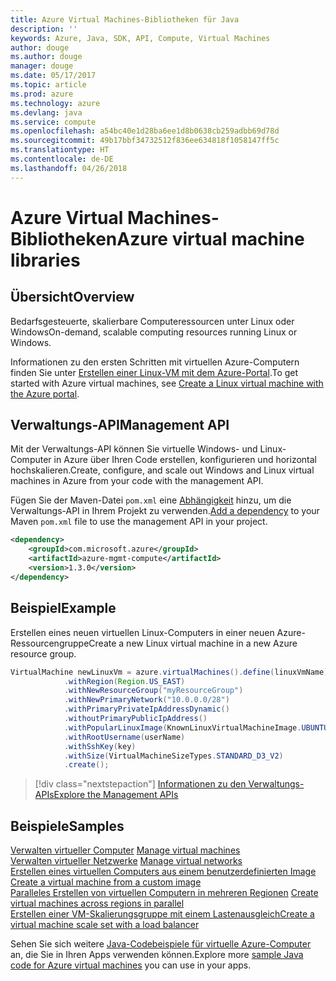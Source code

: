 ```yaml
---
title: Azure Virtual Machines-Bibliotheken für Java
description: ''
keywords: Azure, Java, SDK, API, Compute, Virtual Machines
author: douge
ms.author: douge
manager: douge
ms.date: 05/17/2017
ms.topic: article
ms.prod: azure
ms.technology: azure
ms.devlang: java
ms.service: compute
ms.openlocfilehash: a54bc40e1d28ba6ee1d8b0638cb259adbb69d78d
ms.sourcegitcommit: 49b17bbf34732512f836ee634818f1058147ff5c
ms.translationtype: HT
ms.contentlocale: de-DE
ms.lasthandoff: 04/26/2018
---
```

# <a name="azure-virtual-machine-libraries"></a><span data-ttu-id="47458-103">Azure Virtual Machines-Bibliotheken</span><span class="sxs-lookup"><span data-stu-id="47458-103">Azure virtual machine libraries</span></span>

## <a name="overview"></a><span data-ttu-id="47458-104">Übersicht</span><span class="sxs-lookup"><span data-stu-id="47458-104">Overview</span></span>

<span data-ttu-id="47458-105">Bedarfsgesteuerte, skalierbare Computeressourcen unter Linux oder Windows</span><span class="sxs-lookup"><span data-stu-id="47458-105">On-demand, scalable computing resources running Linux or Windows.</span></span>

<span data-ttu-id="47458-106">Informationen zu den ersten Schritten mit virtuellen Azure-Computern finden Sie unter [Erstellen einer Linux-VM mit dem Azure-Portal](/azure/virtual-machines/linux/quick-create-portal).</span><span class="sxs-lookup"><span data-stu-id="47458-106">To get started with Azure virtual machines, see [Create a Linux virtual machine with the Azure portal](/azure/virtual-machines/linux/quick-create-portal).</span></span>

## <a name="management-api"></a><span data-ttu-id="47458-107">Verwaltungs-API</span><span class="sxs-lookup"><span data-stu-id="47458-107">Management API</span></span>

<span data-ttu-id="47458-108">Mit der Verwaltungs-API können Sie virtuelle Windows- und Linux-Computer in Azure über Ihren Code erstellen, konfigurieren und horizontal hochskalieren.</span><span class="sxs-lookup"><span data-stu-id="47458-108">Create, configure, and scale out Windows and Linux virtual machines in Azure from your code with the management API.</span></span>

<span data-ttu-id="47458-109">Fügen Sie der Maven-Datei `pom.xml` eine [Abhängigkeit](https://maven.apache.org/guides/getting-started/index.html#How_do_I_use_external_dependencies) hinzu, um die Verwaltungs-API in Ihrem Projekt zu verwenden.</span><span class="sxs-lookup"><span data-stu-id="47458-109">[Add a dependency](https://maven.apache.org/guides/getting-started/index.html#How_do_I_use_external_dependencies) to your Maven `pom.xml` file to use the management API in your project.</span></span>  

```XML
<dependency>
    <groupId>com.microsoft.azure</groupId>
    <artifactId>azure-mgmt-compute</artifactId>
    <version>1.3.0</version>
</dependency>
```   


## <a name="example"></a><span data-ttu-id="47458-110">Beispiel</span><span class="sxs-lookup"><span data-stu-id="47458-110">Example</span></span>

<span data-ttu-id="47458-111">Erstellen eines neuen virtuellen Linux-Computers in einer neuen Azure-Ressourcengruppe</span><span class="sxs-lookup"><span data-stu-id="47458-111">Create a new Linux virtual machine in a new Azure resource group.</span></span>

```java
VirtualMachine newLinuxVm = azure.virtualMachines().define(linuxVmName)
            .withRegion(Region.US_EAST)
            .withNewResourceGroup("myResourceGroup")
            .withNewPrimaryNetwork("10.0.0.0/28")
            .withPrimaryPrivateIpAddressDynamic()
            .withoutPrimaryPublicIpAddress()
            .withPopularLinuxImage(KnownLinuxVirtualMachineImage.UBUNTU_SERVER_16_04_LTS)
            .withRootUsername(userName)
            .withSshKey(key)
            .withSize(VirtualMachineSizeTypes.STANDARD_D3_V2)
            .create();
```

> [!div class="nextstepaction"]
> [<span data-ttu-id="47458-112">Informationen zu den Verwaltungs-APIs</span><span class="sxs-lookup"><span data-stu-id="47458-112">Explore the Management APIs</span></span>](/java/api/overview/azure/virtualmachines/management)


## <a name="samples"></a><span data-ttu-id="47458-113">Beispiele</span><span class="sxs-lookup"><span data-stu-id="47458-113">Samples</span></span>

<span data-ttu-id="47458-114">[Verwalten virtueller Computer][1] </span><span class="sxs-lookup"><span data-stu-id="47458-114">[Manage virtual machines][1] </span></span>  
<span data-ttu-id="47458-115">[Verwalten virtueller Netzwerke][6] </span><span class="sxs-lookup"><span data-stu-id="47458-115">[Manage virtual networks][6] </span></span>  
<span data-ttu-id="47458-116">[Erstellen eines virtuellen Computers aus einem benutzerdefinierten Image][2] </span><span class="sxs-lookup"><span data-stu-id="47458-116">[Create a virtual machine from a custom image][2] </span></span>  
<span data-ttu-id="47458-117">[Paralleles Erstellen von virtuellen Computern in mehreren Regionen][5]  </span><span class="sxs-lookup"><span data-stu-id="47458-117">[Create virtual machines across regions in parallel][5]  </span></span>  
<span data-ttu-id="47458-118">[Erstellen einer VM-Skalierungsgruppe mit einem Lastenausgleich][7]</span><span class="sxs-lookup"><span data-stu-id="47458-118">[Create a virtual machine scale set with a load balancer][7]</span></span>    

[1]: ../docs-ref-conceptual/java-sdk-manage-virtual-machines.md
[2]: https://azure.microsoft.com/resources/samples/managed-disk-java-create-virtual-machine-using-custom-image/
[5]: ../docs-ref-conceptual/java-sdk-virtual-machines-in-parallel.md
[6]: ../docs-ref-conceptual/java-sdk-manage-virtual-networks.md
[7]: ../docs-ref-conceptual/java-sdk-manage-vm-scalesets.md

<span data-ttu-id="47458-119">Sehen Sie sich weitere [Java-Codebeispiele für virtuelle Azure-Computer](https://azure.microsoft.com/resources/samples/?platform=java&term=VM) an, die Sie in Ihren Apps verwenden können.</span><span class="sxs-lookup"><span data-stu-id="47458-119">Explore more [sample Java code for Azure virtual machines](https://azure.microsoft.com/resources/samples/?platform=java&term=VM) you can use in your apps.</span></span>
